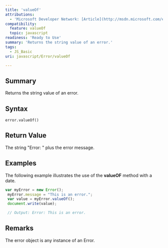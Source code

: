 ```yaml
---
title: 'valueOf'
attributions:
  - 'Microsoft Developer Network: [Article](http://msdn.microsoft.com/en-us/library/ie/jj155293(v=vs.94).aspx)'
compatibility:
  feature: valueOf
  topic: javascript
readiness: 'Ready to Use'
summary: 'Returns the string value of an error.'
tags:
  - JS_Basic
uri: javascript/Error/valueOf

---
```

## Summary

Returns the string value of an error.

## Syntax

    error.valueOf()

## Return Value

The string "Error: " plus the error message.

## Examples

The following example illustrates the use of the **valueOF** method with a date.

``` js
var myError = new Error();
 myError.message = "This is an error.";
 var value = myError.valueOf();
 document.write(value);

 // Output: Error: This is an error.
```

## Remarks

The error object is any instance of an Error.

